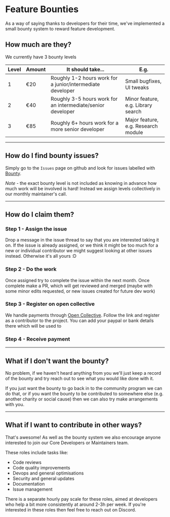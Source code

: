 # Feature Bounties

As a way of saying thanks to developers for their time, we've implemented a small bounty system to reward feature development.

## How much are they?

We currently have 3 bounty levels

| Level | Amount | It should take...                                           | E.g.                                |
| ----- | ------ | ----------------------------------------------------------- | ----------------------------------- |
| 1     | €20    | Roughly 1-2 hours work for a junior/intermediate developer  | Small bugfixes, UI tweaks           |
| 2     | €40    | Roughly 3-5 hours work for an intermediate/senior developer | Minor feature, e.g. Library search    |
| 3     | €85    | Roughly 6+ hours work for a more senior developer           | Major feature, e.g. Research module |

---

## How do I find bounty issues?

Simply go to the `Issues` page on github and look for issues labelled with [Bounty](https://github.com/ONEARMY/community-platform/labels/bounty).

_Note_ - the exact bounty level is not included as knowing in advance how much work will be involved is hard! Instead we assign levels collectively in our monthly maintainer's call.

---

## How do I claim them?

### Step 1 - Assign the issue

Drop a message in the issue thread to say that you are interested taking it on. If the issue is already assigned, or we think it might be too much for a new or individual contributor we might suggest looking at other issues instead. Otherwise it's all yours :D

### Step 2 - Do the work

Once assigned try to complete the issue within the next month. Once complete make a PR, which will get reviewed and merged (maybe with some minor edits requested, or new issues created for future dev work)

### Step 3 - Register on open collective

We handle payments through [Open Collective](https://opencollective.com/onearmy). Follow the link and register as a contributor to the project. You can add your paypal or bank details there which will be used to

### Step 4 - Receive payment

---

## What if I don't want the bounty?

No problem, if we haven't heard anything from you we'll just keep a record of the bounty and try reach out to see what you would like done with it.

If you just want the bounty to go back in to the community program we can do that, or if you want the bounty to be contributed to somewhere else (e.g. another charity or social cause) then we can also try make arrangements with you.

---

## What if I want to contribute in other ways?

That's awesome! As well as the bounty system we also encourage anyone interested to join our Core Developers or Maintainers team.

These roles include tasks like:

- Code reviews
- Code quality improvements
- Devops and general optimisations
- Security and general updates
- Documentation
- Issue management

There is a separate hourly pay scale for these roles, aimed at developers who help a bit more consistently at around 2-3h per week. If you're interested in these roles then feel free to reach out on Discord.
